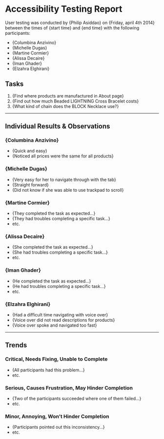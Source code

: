 # Accessibility Testing Report

User testing was conducted by {Philip Asiddao} on {Friday, april 4th 2014} between the times of {start time} and {end time} with the following participants:

- {Columbina Anzivino}
- {Michelle Dugas}
- {Martine Cormier}
- {Alissa Decaire}
- {Iman Ghader}
- {Elzahra Elghirani}

## Tasks

1. {Find where products are manufactured in About page}
2. {Find out how much Beaded LIGHTNING Cross Bracelet costs}
3. {What kind of chain does the BLOCK Necklace use?}

---

## Individual Results & Observations

### {Columbina Anzivino}

- {Quick and easy}
- {Noticed all prices were the same for all products}



### {Michelle Dugas}

- {Very easy for her to navigate through with the tab}
- {Straight forward}
- {Did not know if she was able to use trackpad to scroll}

### {Martine Cormier}

- {They completed the task as expected…}
- {They had troubles completing a specific task…}
- etc.

### {Alissa Decaire}

- {She completed the task as expected…}
- {She had troubles completing a specific task…}
- etc.

### {Iman Ghader}

- {He completed the task as expected…}
- {He had troubles completing a specific task…}
- etc.

### {Elzahra Elghirani}

- {Had a difficult time navigating with voice over}
- {Voice over did not read descriptions for products}
- {Voice over spoke and navigated too fast}

---

## Trends

### Critical, Needs Fixing, Unable to Complete

- {All participants had this problem…}
- etc.

### Serious, Causes Frustration, May Hinder Completion

- {Two of the participants succeeded where one of them failed…}
- etc.

### Minor, Annoying, Won’t Hinder Completion

- {Participants pointed out this inconsistency…}
- etc.